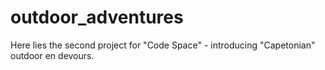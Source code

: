 # outdoor_adventures
Here lies the second project for "Code Space" - introducing "Capetonian" outdoor en devours.
